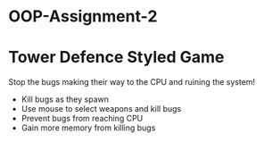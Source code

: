 # OOP-Assignment-2
Tower Defence Styled Game
=========================

Stop the bugs making their way to the CPU and ruining the system!

- Kill bugs as they spawn
- Use mouse to select weapons and kill bugs
- Prevent bugs from reaching CPU
- Gain more memory from killing bugs
